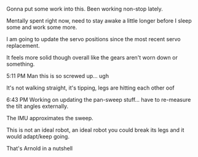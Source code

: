 Gonna put some work into this. Been working non-stop lately.

Mentally spent right now, need to stay awake a little longer before I sleep some and work some more.

I am going to update the servo positions since the most recent servo replacement.

It feels more solid though overall like the gears aren't worn down or something.

5:11 PM
Man this is so screwed up... ugh

It's not walking straight, it's tipping, legs are hitting each other oof

6:43 PM
Working on updating the pan-sweep stuff... have to re-measure the tilt angles externally.

The IMU approximates the sweep.

This is not an ideal robot, an ideal robot you could break its legs and it would adapt/keep going.

That's Arnold in a nutshell

